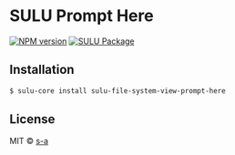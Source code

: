 # SULU Prompt Here
[![NPM version][npm-image]][npm-url]
[![SULU Package][sulu-package-image]][sulu-package-url]  
 
## Installation

```sh
$ sulu-core install sulu-file-system-view-prompt-here
```

## License

MIT © [s-a](https://github.com/s-a)


[npm-image]: https://badge.fury.io/js/sulu-file-system-view-prompt-here.svg
[npm-url]: https://npmjs.org/package/sulu-file-system-view-prompt-here
[sulu-package-url]: https://github.com/sulu-one/sulu
[sulu-package-image]: https://img.shields.io/badge/SULU-package-orange.svg
[sulu-home-url]: https://github.com/sulu-one/sulu/
